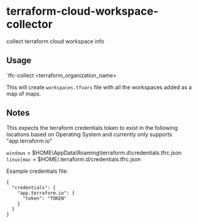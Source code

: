 # terraform-cloud-workspace-collector
collect terraform cloud workspace info


## Usage

`tfc-collect <terraform_organization_name>

This will create `workspaces.tfvars` file with all the workspaces added as a map of maps.

## Notes

This expects the terraform credentials token to exist in the following locations based on Operating System and currently only supports "app.terraform.io"

`windows` = $HOME\AppData\Roaming\terraform.d\credentials.tfrc.json
`linux|mac` = $HOME/.terraform.d/credentials.tfrc.json

Example credentials file:
```
{
  "credentials": {
    "app.terraform.io": {
      "token": "TOKEN"
    }
  }
}
```